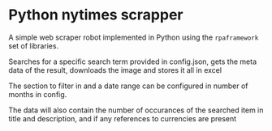 # Python nytimes scrapper

A simple web scraper robot implemented in Python using the `rpaframework` set of libraries.

Searches for a specific search term provided in config.json, gets the meta data of the result, downloads the image and stores it all in excel

The section to filter in and a date range can be configured in number of months in config.

The data will also contain the number of occurances of the searched item in title and description, and if any references to currencies are present

